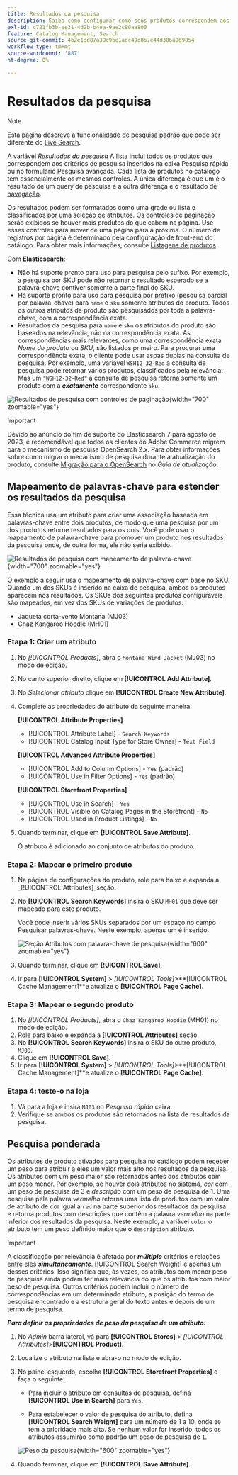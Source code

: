 ```yaml
---
title: Resultados da pesquisa
description: Saiba como configurar como seus produtos correspondem aos critérios de pesquisa inseridos na caixa Pesquisa rápida ou no formulário Pesquisa avançada.
exl-id: c721fb3b-ee31-4d2b-b4ea-9ae2c80aa800
feature: Catalog Management, Search
source-git-commit: 4b2e1dd87a39c9be1adc49d867e44d306a969854
workflow-type: tm+mt
source-wordcount: '887'
ht-degree: 0%

---
```


# Resultados da pesquisa

>[!NOTE]
>
>Esta página descreve a funcionalidade de pesquisa padrão que pode ser diferente do [Live Search](https://experienceleague.adobe.com/docs/commerce-merchant-services/live-search/overview.html).

A variável _Resultados da pesquisa_ A lista inclui todos os produtos que correspondem aos critérios de pesquisa inseridos na caixa Pesquisa rápida ou no formulário Pesquisa avançada. Cada lista de produtos no catálogo tem essencialmente os mesmos controles. A única diferença é que um é o resultado de um query de pesquisa e a outra diferença é o resultado de [navegação](navigation.md).

Os resultados podem ser formatados como uma grade ou lista e classificados por uma seleção de atributos. Os controles de paginação serão exibidos se houver mais produtos do que cabem na página. Use esses controles para mover de uma página para a próxima. O número de registros por página é determinado pela configuração de front-end do catálogo. Para obter mais informações, consulte [Listagens de produtos](navigation-product-listings.md).

Com **Elasticsearch**:

- Não há suporte pronto para uso para pesquisa pelo sufixo. Por exemplo, a pesquisa por SKU pode não retornar o resultado esperado se a palavra-chave contiver somente a parte final do SKU.
- Há suporte pronto para uso para pesquisa por prefixo (pesquisa parcial por palavra-chave) para `name` e `sku` somente atributos do produto. Todos os outros atributos de produto são pesquisados por toda a palavra-chave, com a correspondência exata.
- Resultados da pesquisa para `name` e `sku` os atributos do produto são baseados na relevância, não na correspondência exata. As correspondências mais relevantes, como uma correspondência exata _Nome do produto_ ou _SKU_, são listados primeiro. Para procurar uma correspondência exata, o cliente pode usar aspas duplas na consulta de pesquisa. Por exemplo, uma variável `WSH12-32-Red` a consulta de pesquisa pode retornar vários produtos, classificados pela relevância. Mas um `"WSH12-32-Red"` a consulta de pesquisa retorna somente um produto com a **_exatamente_** correspondente `sku`.

![Resultados de pesquisa com controles de paginação](./assets/storefront-search-results-shorts.png){width="700" zoomable="yes"}

>[!IMPORTANT]
>
>Devido ao anúncio do fim de suporte do Elasticsearch 7 para agosto de 2023, é recomendável que todos os clientes do Adobe Commerce migrem para o mecanismo de pesquisa OpenSearch 2.x. Para obter informações sobre como migrar o mecanismo de pesquisa durante a atualização do produto, consulte [Migração para o OpenSearch](https://experienceleague.adobe.com/docs/commerce-operations/upgrade-guide/prepare/opensearch-migration.html) no _Guia de atualização_.

## Mapeamento de palavras-chave para estender os resultados da pesquisa

Essa técnica usa um atributo para criar uma associação baseada em palavras-chave entre dois produtos, de modo que uma pesquisa por um dos produtos retorne resultados para os dois. Você pode usar o mapeamento de palavra-chave para promover um produto nos resultados da pesquisa onde, de outra forma, ele não seria exibido.

![Resultados de pesquisa com mapeamento de palavra-chave](./assets/storefront-search-results-extended.png){width="700" zoomable="yes"}

O exemplo a seguir usa o mapeamento de palavra-chave com base no SKU. Quando um dos SKUs é inserido na caixa de pesquisa, ambos os produtos aparecem nos resultados. Os SKUs dos seguintes produtos configuráveis são mapeados, em vez dos SKUs de variações de produtos:

- Jaqueta corta-vento Montana (MJ03)
- Chaz Kangaroo Hoodie (MH01)

### Etapa 1: Criar um atributo

1. No _[!UICONTROL Products]_, abra o `Montana Wind Jacket` (MJ03) no modo de edição.
1. No canto superior direito, clique em **[!UICONTROL Add Attribute]**.
1. No _Selecionar atributo_ clique em **[!UICONTROL Create New Attribute]**.
1. Complete as propriedades do atributo da seguinte maneira:

   **[!UICONTROL Attribute Properties]**

   - [!UICONTROL Attribute Label]  - `Search Keywords`
   - [!UICONTROL Catalog Input Type for Store Owner] - `Text Field`

   **[!UICONTROL Advanced Attribute Properties]**

   - [!UICONTROL Add to Column Options] - `Yes` (padrão)
   - [!UICONTROL Use in Filter Options] - `Yes` (padrão)

   **[!UICONTROL Storefront Properties]**

   - [!UICONTROL Use in Search] - `Yes`
   - [!UICONTROL Visible on Catalog Pages in the Storefront] - `No`
   - [!UICONTROL Used in Product Listings] - `No`

1. Quando terminar, clique em **[!UICONTROL Save Attribute]**.

   O atributo é adicionado ao conjunto de atributos do produto.

### Etapa 2: Mapear o primeiro produto

1. Na página de configurações do produto, role para baixo e expanda a _[!UICONTROL Attributes]_seção.
1. No **[!UICONTROL Search Keywords]** insira o SKU `MH01` que deve ser mapeado para este produto.

   Você pode inserir vários SKUs separados por um espaço no campo Pesquisar palavras-chave. Neste exemplo, apenas um é inserido.

   ![Seção Atributos com palavra-chave de pesquisa](./assets/search-keywords-attribute.png){width="600" zoomable="yes"}

1. Quando terminar, clique em **[!UICONTROL Save]**.
1. Ir para **[!UICONTROL System]** > _[!UICONTROL Tools]_>**[!UICONTROL Cache Management]**e atualize o **[!UICONTROL Page Cache]**.

### Etapa 3: Mapear o segundo produto

1. No _[!UICONTROL Products]_, abra o `Chaz Kangaroo Hoodie` (MH01) no modo de edição.
1. Role para baixo e expanda a **[!UICONTROL Attributes]** seção.
1. No **[!UICONTROL Search Keywords]** insira o SKU do outro produto, `MJ03`.
1. Clique em **[!UICONTROL Save]**.
1. Ir para **[!UICONTROL System]** > _[!UICONTROL Tools]_>**[!UICONTROL Cache Management]**e atualize o **[!UICONTROL Page Cache]**.

### Etapa 4: teste-o na loja

1. Vá para a loja e insira `MJ03` no _Pesquisa rápida_ caixa.
1. Verifique se ambos os produtos são retornados na lista de resultados da pesquisa.

## Pesquisa ponderada

Os atributos de produto ativados para pesquisa no catálogo podem receber um peso para atribuir a eles um valor mais alto nos resultados da pesquisa. Os atributos com um peso maior são retornados antes dos atributos com um peso menor. Por exemplo, se houver dois atributos no sistema, _cor_ com um peso de pesquisa de 3 e _descrição_ com um peso de pesquisa de 1. Uma pesquisa pela palavra _vermelho_ retorna uma lista de produtos com um valor de atributo de cor igual a `red` na parte superior dos resultados da pesquisa e retorna produtos com descrições que contêm a palavra _vermelho_ na parte inferior dos resultados da pesquisa. Neste exemplo, a variável `color` o atributo tem um peso definido maior que o `description` atributo.

>[!IMPORTANT]
>
>A classificação por relevância é afetada por **_múltiplo_** critérios e relações entre eles **_simultaneamente_**. [!UICONTROL Search Weight] é apenas um desses critérios. Isso significa que, às vezes, os atributos com menor peso de pesquisa ainda podem ter mais relevância do que os atributos com maior peso de pesquisa. Outros critérios podem incluir o número de correspondências em um determinado atributo, a posição do termo de pesquisa encontrado e a estrutura geral do texto antes e depois de um termo de pesquisa.

**_Para definir as propriedades de peso da pesquisa de um atributo:_**

1. No _Admin_ barra lateral, vá para **[!UICONTROL Stores]** > _[!UICONTROL Attributes]_>**[!UICONTROL Product]**.

1. Localize o atributo na lista e abra-o no modo de edição.

1. No painel esquerdo, escolha **[!UICONTROL Storefront Properties]** e faça o seguinte:

   - Para incluir o atributo em consultas de pesquisa, defina **[!UICONTROL Use in Search]** para `Yes`.

   - Para estabelecer o valor de pesquisa do atributo, defina **[!UICONTROL Search Weight]** para um número de 1 a 10, onde `10` tem a prioridade mais alta. Se nenhum valor for inserido, todos os atributos assumirão como padrão um peso de pesquisa de `1`.

   ![Peso da pesquisa](./assets/search-weight.png){width="600" zoomable="yes"}

1. Quando terminar, clique em **[!UICONTROL Save Attribute]**.
